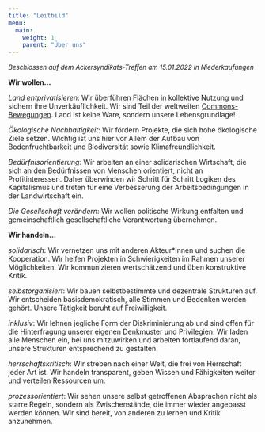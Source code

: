 ```yaml
---
title: "Leitbild"
menu:
  main:
    weight: 1
    parent: "Über uns"
---
```


<font size="-1"><i>Beschlossen auf dem Ackersyndikats-Treffen am 15.01.2022 in Niederkaufungen</i></font>

**Wir wollen…** 

*Land entprivatisieren*: Wir überführen Flächen in kollektive Nutzung und sichern ihre Unverkäuflichkeit. Wir sind Teil der weltweiten [Commons-Bewegungen](https://commons-institut.org/was-sind-commons). Land ist keine Ware, sondern unsere Lebensgrundlage!

*Ökologische Nachhaltigkeit*: Wir fördern Projekte, die sich hohe ökologische Ziele setzen. Wichtig ist uns hier vor Allem der Aufbau von Bodenfruchtbarkeit und Biodiversität sowie Klimafreundlichkeit. 

*Bedürfnisorientierung*: Wir arbeiten an einer solidarischen Wirtschaft, die sich an den Bedürfnissen von Menschen orientiert, nicht an Profitinteressen. Daher überwinden wir Schritt für Schritt Logiken des Kapitalismus und treten für eine Verbesserung der Arbeitsbedingungen in der Landwirtschaft ein.

*Die Gesellschaft verändern*: Wir wollen politische Wirkung entfalten und gemeinschaftlich gesellschaftliche Verantwortung übernehmen. 

**Wir handeln…**

*solidarisch*: Wir vernetzen uns mit anderen Akteur\*innen und suchen die Kooperation. Wir helfen Projekten in Schwierigkeiten im Rahmen unserer Möglichkeiten. Wir kommunizieren wertschätzend und üben konstruktive Kritik.

*selbstorganisiert*: Wir bauen selbstbestimmte und dezentrale Strukturen auf. Wir entscheiden basisdemokratisch, alle Stimmen und Bedenken werden gehört. Unsere Tätigkeit beruht auf Freiwilligkeit.

*inklusiv*: Wir lehnen jegliche Form der Diskriminierung ab und sind offen für die Hinterfragung unserer eigenen Denkmuster und Privilegien. Wir laden alle Menschen ein, bei uns mitzuwirken und arbeiten fortlaufend daran, unsere Strukturen entsprechend zu gestalten. 

*herrschaftskritisch*: Wir streben nach einer Welt, die frei von Herrschaft jeder Art ist. Wir handeln transparent, geben Wissen und Fähigkeiten weiter und verteilen Ressourcen um. 

*prozessorientiert*: Wir sehen unsere selbst getroffenen Absprachen nicht als starre Regeln, sondern als Zwischenstände, die immer wieder angepasst werden können. Wir sind bereit, von anderen zu lernen und Kritik anzunehmen.
